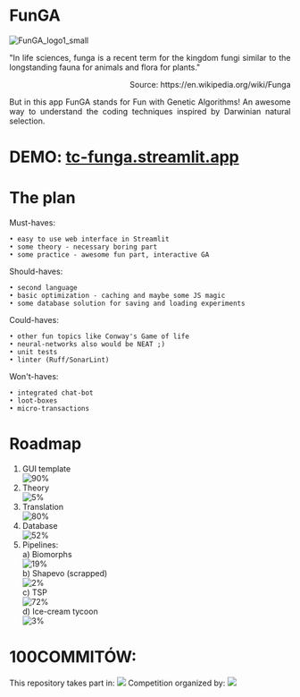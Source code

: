 # FunGA

![FunGA_logo1_small](https://github.com/ticklish-caiman/FunGA/assets/91501936/49f9182c-15fc-4e71-9a74-b7eadd630728)

<p align="justify">
"In life sciences, funga is a recent term for the kingdom fungi similar to the longstanding fauna for animals and flora for plants."
  <p align="right">Source: https://en.wikipedia.org/wiki/Funga</p>
<p align="justify">
But in this app FunGA stands for Fun with Genetic Algorithms!
An awesome way to understand the coding techniques inspired by Darwinian natural selection.
</p>


# DEMO: <a href="https://tc-funga.streamlit.app">tc-funga.streamlit.app</a>

# The plan
Must-haves:

    • easy to use web interface in Streamlit
    • some theory - necessary boring part
    • some practice - awesome fun part, interactive GA

Should-haves:

    • second language
    • basic optimization - caching and maybe some JS magic
    • some database solution for saving and loading experiments

Could-haves:

    • other fun topics like Conway's Game of life
    • neural-networks also would be NEAT ;) 
    • unit tests
    • linter (Ruff/SonarLint)

Won't-haves:

    • integrated chat-bot
    • loot-boxes
    • micro-transactions


# Roadmap
1. GUI template<br/>
![90%](https://progress-bar.dev/90?title=progress&width=400)
2. Theory<br/>
![5%](https://progress-bar.dev/5?title=progress&width=400)
3. Translation<br/>
![80%](https://progress-bar.dev/80?title=progress&width=400)
4. Database<br/>
![52%](https://progress-bar.dev/52?title=progress&width=400)
5. Pipelines:<br/>
   a) Biomorphs<br/>
   ![19%](https://progress-bar.dev/19?title=progress&width=400) <br/>
   b) Shapevo (scrapped)<br/>
   ![2%](https://progress-bar.dev/2?title=progress&width=400) <br/>
   c) TSP <br/>
   ![72%](https://progress-bar.dev/72?title=progress&width=400) <br/>
   d) Ice-cream tycoon <br/>
   ![3%](https://progress-bar.dev/3?title=progress&width=400) <br/>

# 100COMMITÓW:
This repository takes part in:
[<img src="https://100commitow.pl/img/100-comittow_long.png">](https://100commitow.pl/)
Competition organized by:
[<img src="https://devmentors.io/wp-content/uploads/2022/07/logo-napis-1.png">](https://devmentors.io/)
    


